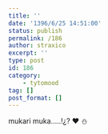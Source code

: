 ```yaml
---
title: ''
date: '1396/6/25 14:51:00'
status: publish
permalink: /186
author: straxico
excerpt: ''
type: post
id: 186
category:
    - tytomood
tag: []
post_format: []
---
```

<div>mukari muka…..!¿? ♥ ⛄</div>